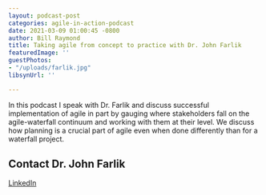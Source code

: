 ```yaml
---
layout: podcast-post
categories: agile-in-action-podcast
date: 2021-03-09 01:00:45 -0800
author: Bill Raymond
title: Taking agile from concept to practice with Dr. John Farlik
featuredImage: ''
guestPhotos:
- "/uploads/farlik.jpg"
libsynUrl: ''

---
```

In this podcast I speak with Dr. Farlik and discuss successful implementation of agile in part by gauging where stakeholders fall on the agile-waterfall continuum and working with them at their level. We discuss how planning is a crucial part of agile even when done differently than for a waterfall project.

## Contact Dr. John Farlik

[LinkedIn](https://www.linkedin.com/in/john-farlik-dba-pmp/ "LinkedIn")